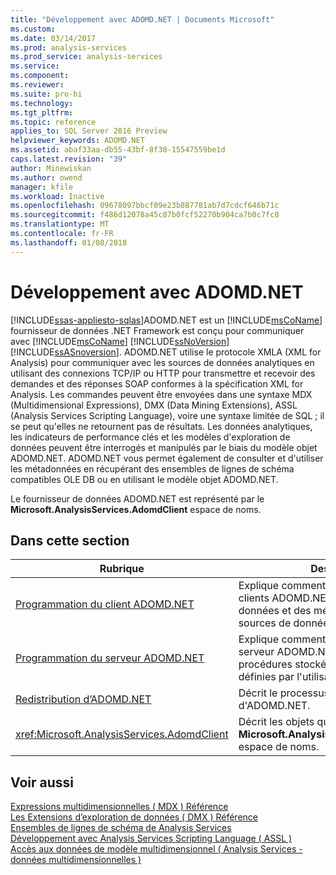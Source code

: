 ```yaml
---
title: "Développement avec ADOMD.NET | Documents Microsoft"
ms.custom: 
ms.date: 03/14/2017
ms.prod: analysis-services
ms.prod_service: analysis-services
ms.service: 
ms.component: 
ms.reviewer: 
ms.suite: pro-bi
ms.technology: 
ms.tgt_pltfrm: 
ms.topic: reference
applies_to: SQL Server 2016 Preview
helpviewer_keywords: ADOMD.NET
ms.assetid: abaf33aa-db55-43bf-8f30-15547559be1d
caps.latest.revision: "39"
author: Minewiskan
ms.author: owend
manager: kfile
ms.workload: Inactive
ms.openlocfilehash: 09678097bbcf09e23b887781ab7d7cdcf646b71c
ms.sourcegitcommit: f486d12078a45c87b0fcf52270b904ca7b0c7fc8
ms.translationtype: MT
ms.contentlocale: fr-FR
ms.lasthandoff: 01/08/2018
---
```

# <a name="developing-with-adomdnet"></a>Développement avec ADOMD.NET
[!INCLUDE[ssas-appliesto-sqlas](../../../includes/ssas-appliesto-sqlas.md)]ADOMD.NET est un [!INCLUDE[msCoName](../../../includes/msconame-md.md)] fournisseur de données .NET Framework est conçu pour communiquer avec [!INCLUDE[msCoName](../../../includes/msconame-md.md)] [!INCLUDE[ssNoVersion](../../../includes/ssnoversion-md.md)] [!INCLUDE[ssASnoversion](../../../includes/ssasnoversion-md.md)]. ADOMD.NET utilise le protocole XMLA (XML for Analysis) pour communiquer avec les sources de données analytiques en utilisant des connexions TCP/IP ou HTTP pour transmettre et recevoir des demandes et des réponses SOAP conformes à la spécification XML for Analysis. Les commandes peuvent être envoyées dans une syntaxe MDX (Multidimensional Expressions), DMX (Data Mining Extensions), ASSL (Analysis Services Scripting Language), voire une syntaxe limitée de SQL ; il se peut qu'elles ne retournent pas de résultats. Les données analytiques, les indicateurs de performance clés et les modèles d'exploration de données peuvent être interrogés et manipulés par le biais du modèle objet ADOMD.NET. ADOMD.NET vous permet également de consulter et d'utiliser les métadonnées en récupérant des ensembles de lignes de schéma compatibles OLE DB ou en utilisant le modèle objet ADOMD.NET.  
  
 Le fournisseur de données ADOMD.NET est représenté par le **Microsoft.AnalysisServices.AdomdClient** espace de noms.  
  
## <a name="in-this-section"></a>Dans cette section  
  
|Rubrique|Description|  
|-----------|-----------------|  
|[Programmation du client ADOMD.NET](../../../analysis-services/multidimensional-models-adomd-net-client/adomd-net-client-programming.md)|Explique comment utiliser les objets clients ADOMD.NET pour récupérer des données et des métadonnées à partir de sources de données analytiques.|  
|[Programmation du serveur ADOMD.NET](../../../analysis-services/multidimensional-models-adomd-net-server/adomd-net-server-programming.md)|Explique comment utiliser les objets serveur ADOMD.NET pour créer des procédures stockées et des fonctions définies par l'utilisateur.|  
|[Redistribution d’ADOMD.NET](../../../analysis-services/multidimensional-models/adomd-net/redistributing-adomd-net.md)|Décrit le processus de redistribution d'ADOMD.NET.|  
|<xref:Microsoft.AnalysisServices.AdomdClient>|Décrit les objets qui sont contenus dans le **Microsoft.AnalysisServices.AdomdClient** espace de noms.|  
  
## <a name="see-also"></a>Voir aussi  
 [Expressions multidimensionnelles &#40; MDX &#41; Référence](../../../mdx/multidimensional-expressions-mdx-reference.md)   
 [Les Extensions d’exploration de données &#40; DMX &#41; Référence](../../../dmx/data-mining-extensions-dmx-reference.md)   
 [Ensembles de lignes de schéma de Analysis Services](../../../analysis-services/schema-rowsets/analysis-services-schema-rowsets.md)   
 [Développement avec Analysis Services Scripting Language &#40; ASSL &#41;](../../../analysis-services/multidimensional-models/scripting-language-assl/developing-with-analysis-services-scripting-language-assl.md)   
 [Accès aux données de modèle multidimensionnel &#40; Analysis Services - données multidimensionnelles &#41;](../../../analysis-services/multidimensional-models/mdx/multidimensional-model-data-access-analysis-services-multidimensional-data.md)  
  
  
